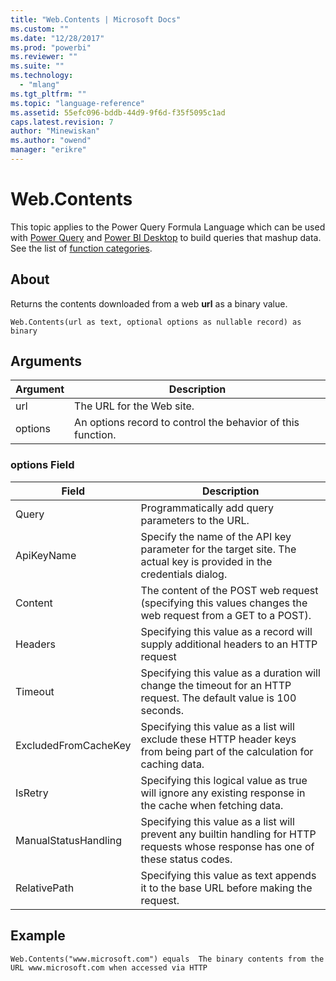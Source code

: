 ```yaml
---
title: "Web.Contents | Microsoft Docs"
ms.custom: ""
ms.date: "12/28/2017"
ms.prod: "powerbi"
ms.reviewer: ""
ms.suite: ""
ms.technology: 
  - "mlang"
ms.tgt_pltfrm: ""
ms.topic: "language-reference"
ms.assetid: 55efc096-bddb-44d9-9f6d-f35f5095c1ad
caps.latest.revision: 7
author: "Minewiskan"
ms.author: "owend"
manager: "erikre"
---
```

# Web.Contents
This topic applies to the Power Query Formula Language which can be used with [Power Query](https://support.office.com/article/Introduction-to-Microsoft-Power-Query-for-Excel-6E92E2F4-2079-4E1F-BAD5-89F6269CD605) and [Power BI Desktop](http://go.microsoft.com/fwlink/p/?LinkId=618607) to build queries that mashup data. See the list of [function categories](https://msdn.microsoft.com/en-us/library/mt211003.aspx).  
  
## About  
Returns the contents downloaded from a web **url** as a binary value.  
  
```  
Web.Contents(url as text, optional options as nullable record) as binary  
```  
  
## Arguments  
  
|Argument|Description|  
|------------|---------------|  
|url|The URL for the Web site.|  
|options|An options record to control the behavior of this function.|  
  
### <a name="__toc360793395"></a>options Field  
  
|Field|Description|  
|---------|---------------|  
|Query|Programmatically add query parameters to the URL.|  
|ApiKeyName|Specify the name of the API key parameter for the target site. The actual key is provided in the credentials dialog.|  
|Content|The content of the POST web request (specifying this values changes the web request from a GET to a POST).|  
|Headers|Specifying this value as a record will supply additional headers to an HTTP request|  
|Timeout|Specifying this value as a duration will change the timeout for an HTTP request. The default value is 100 seconds.|  
|ExcludedFromCacheKey|Specifying this value as a list will exclude these HTTP header keys from being part of the calculation for caching data.|  
|IsRetry|Specifying this logical value as true will ignore any existing response in the cache when fetching data.|  
|ManualStatusHandling|Specifying this value as a list will prevent any builtin handling for HTTP requests whose response has one of these status codes.|  
|RelativePath|Specifying this value as text appends it to the base URL before making the request.|  
  
## Example  
  
```  
Web.Contents("www.microsoft.com") equals  The binary contents from the URL www.microsoft.com when accessed via HTTP  
```  
